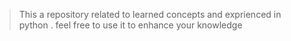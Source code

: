 > This a repository related to learned concepts and exprienced in python .
> feel free to use it to enhance your knowledge